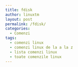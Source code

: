 ```yaml
---
title: fdisk
author: linuxtm
layout: post
permalink: /fdisk/
categories:
  - Comenzi
tags:
  - comenzi linux
  - comenzi linux de la a la z
  - lista comenzi linux
  - toate comenzile linux
---
```


